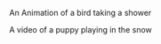 <!DOCTYPE html>
<html>
<head>
	<title>Adding a Flash  Movie</title>
</head>
<script type="text/javascript"
src="http://ajax.googleapis.com/ajax/libs/swfobject/2.2/swfobject.js"></script>
<script type="text/javascript
swfobject.embedSWF("flash/bird.swf", "bird", "400", "300", "8.0.0">;</script>

<title>Adding a Flash Video</title>
	<script type="text/javascript"
	src="http:ajax.googleapis.com/ajax/libs/swfobject/2.2/swfobject.js">
	</script>
	<script type="text/javascript">
	var flashvars = {};
	var params = {movie:"../video/puppy.flv"};
	swfobject.embedSWF{"flash/osplayers.swf".
	"snow", "400", "320", "80.0.0",
	flashvars, params);</script>
	
</head>
<body>
	<div id="bird"><p>An Animation of a bird taking a shower</p></div>
	<div id="snow"><p>A video of a puppy playing in the snow</p></div>
</body>
</html>

